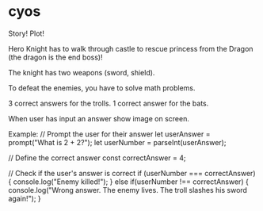 # cyos

Story!
Plot!

Hero Knight has to walk through castle to rescue princess from the Dragon (the dragon is the end boss)!

The knight has two weapons (sword, shield).

To defeat the enemies, you have to solve math problems.

3 correct answers for the trolls. 1 correct answer for the bats.

When user has input an answer show image on screen.

Example:
// Prompt the user for their answer
let userAnswer = prompt("What is 2 + 2?");
let userNumber = parseInt(userAnswer);

// Define the correct answer
const correctAnswer = 4;

// Check if the user's answer is correct
if (userNumber === correctAnswer) {
console.log("Enemy killed!");
} else if(userNumber !== correctAnswer) {
console.log("Wrong answer. The enemy lives. The troll slashes his sword again!");
}

